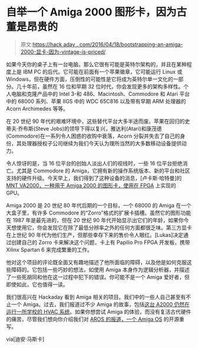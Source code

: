 # 自举一个 Amiga 2000 图形卡，因为古董是昂贵的

> 原文:[https://hack aday . com/2016/04/18/bootstrapping-an-amiga-2000-显卡-因为-vintage-is-priced/](https://hackaday.com/2016/04/18/bootstrapping-an-amiga-2000-graphics-card-because-vintage-is-pricey/)

如果今天你的桌子上有一台电脑，那么它很有可能是英特尔架构的，并且在某种程度上是 IBM PC 的后代。它可能在前面有一个苹果徽章，它可能运行 Linux 或 Windows，但在硬件方面，压倒性的可能性是它将成为英特尔单一文化的一部分。几十年前，虽然在 16 位和早期 32 位时代，你会发现更多的架构多样性。个人电脑和克隆产品中的 Intel 3-和 486、Macintosh、Commodore 和 Atari 平台中的 68000 系列、苹果 IIGS 中的 WDC 65C816 以及带有早期 ARM 处理器的 Acorn Archimedes 等等。

在 20 世纪 90 年代的艰难环境中，这些替代平台大多半途而废。苹果在回归的史蒂夫·乔布斯(Steve Jobs)的领导下得以复兴，雅达利(Atari)和康茂德(Commodore)在一系列令人困惑的收购中衰落，Acorn 分裂并失去了自己的身份，其处理器授权子公司继续为我们今天认为理所当然的大多数移动设备提供动力。

令人惊讶的是，当 16 位平台的创始人淡出人们的视线时，一些 16 位平台拒绝消亡。尤其是 Commodore 的 Amiga，它拥有新的操作系统版本、新的平台和社区支持的硬件升级。今天早上，我们得到了这种设备的消息，[卢卡斯·哈特曼]的 [MNT VA2000，一种用于 Amiga 2000 的图形卡，使用在 FPGA](https://github.com/mntmn/amiga2000-gfxcard) 上实现的 GPU。

Amiga 2000 是 20 世纪 80 年代后期的一个目标，一个 68000 的 Amiga 在一个大盒子里，有许多 Commodore 的“Zorro”格式的扩展卡插槽。虽然它的图形功能在 1987 年是最先进的，但在 20 世纪 90 年代开始显示出它们的年龄，如果你今天想使用它，你会发现它在除了最低分辨率之外的任何方面都很乏味。第三方显卡在上世纪 90 年代为他们生产，但那些幸存下来的售价令人眼红。[Lukas]决定通过创建自己的 Zorro 卡来解决这个问题，卡上有 Papilio Pro FPGA 开发板，携带 Xilinx Spartan 6 来完成繁重的工作。

他对这个项目的评论既全面又有趣地描述了他所面临的障碍，以及他是如何克服这些障碍的。它包括一些巧妙的想法，如使用 Amiga 本身作为逻辑分析器，并描述了一些死胡同和他在这一过程中犯下的错误。你可能不是一个 Amiga 爱好者，但即使如此，它也值得一读。

我们很高兴在 Hackaday 看到 Amiga 相关的项目。我们中的一些人自己甚至有不止一个 Amiga。过去，我们报道过不少 Amiga 的故事，包括[这台 A2000 仍然在运行一所学校的 HVAC 系统](http://hackaday.com/2015/07/23/this-little-amiga-still-runs-school-districts-hvac/)。如果你想尝试 Amiga 的体验，而没有复活古代硬件的痛苦，尽管我们想向你介绍我们对 [AROS 的报道，一个 Amiga OS](http://hackaday.com/2015/10/27/aros-run-an-amiga-os-like-its-1993/) 的开源重写。

via[迪安·马斯卡]